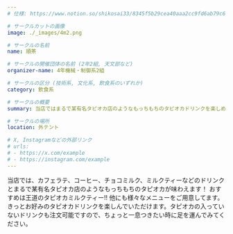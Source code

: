 ```yaml
---
# 仕様: https://www.notion.so/shikosai33/8345f5b29cea40aaa2cc9fd6ab79c6a6?pvs=4#5438a1577b604f39a67658a72f2283b8

# サークルカットの画像
image: ./_images/4m2.png

# サークルの名前
name: 順茶

# サークルの開催団体の名前 (2年2組, 天文部など)
organizer-name: 4年機械・制御系2組

# サークルの区分 (技術系, 文化系, 飲食系のいずれか)
category: 飲食系

# サークルの概要
summary: 当店ではまるで某有名タピオカ店のようなもっちもちのタピオカドリンクを楽しめます！

# サークルの場所
location: 外テント

# X, Instagramなどの外部リンク
# urls:
# - https://x.com/example
# - https://instagram.com/example
---
```

当店では、カフェラテ、コーヒー、チョコミルク、ミルクティーなどのドリンクとまるで某有名タピオカ店のようなもっちもちのタピオカが味わえます！
おすすめは王道のタピオカミルクティー!!
他にも様々なメニューをご用意してます。きっとお好みのタピオカドリンクを楽しんでいただけます。タピオカの入っていないドリンクも注文可能ですので、ちょっと一息つきたい時に足を運んでみてください。
